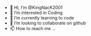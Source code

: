 - 👋 Hi, I’m @KingNacK2001
- 👀 I’m interested in Coding
- 🌱 I’m currently learning to code
- 💞️ I’m looking to collaborate on github
- 📫 How to reach me ...

<!---
KingNacK2001/KingNacK2001 is a ✨ special ✨ repository because its `README.md` (this file) appears on your GitHub profile.
You can click the Preview link to take a look at your changes.
--->
